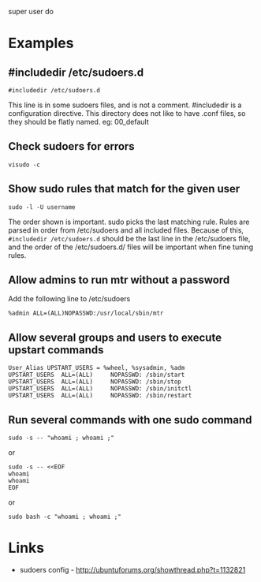 super user do

# Examples

## #includedir /etc/sudoers.d

```
#includedir /etc/sudoers.d
```

This line is in some sudoers files, and is not a comment. #includedir is a configuration directive. This directory does not like to have .conf files, so they should be flatly named. eg: 00_default

## Check sudoers for errors

```
visudo -c
```

## Show sudo rules that match for the given user

```
sudo -l -U username
```

The order shown is important. sudo picks the last matching rule. Rules are parsed in order from /etc/sudoers and all included files. Because of this, `#includedir /etc/sudoers.d` should be the last line in the /etc/sudoers file, and the order of the /etc/sudoers.d/ files will be important when fine tuning rules.

## Allow admins to run mtr without a password

Add the following line to /etc/sudoers

```
%admin ALL=(ALL)NOPASSWD:/usr/local/sbin/mtr
```

## Allow several groups and users to execute upstart commands

```
User_Alias UPSTART_USERS = %wheel, %sysadmin, %adm
UPSTART_USERS  ALL=(ALL)     NOPASSWD: /sbin/start
UPSTART_USERS  ALL=(ALL)     NOPASSWD: /sbin/stop
UPSTART_USERS  ALL=(ALL)     NOPASSWD: /sbin/initctl
UPSTART_USERS  ALL=(ALL)     NOPASSWD: /sbin/restart
```

## Run several commands with one sudo command

```
sudo -s -- "whoami ; whoami ;"
```

or

```
sudo -s -- <<EOF
whoami
whoami
EOF
```

or

```
sudo bash -c "whoami ; whoami ;"
```

# Links

- sudoers config - <http://ubuntuforums.org/showthread.php?t=1132821>
